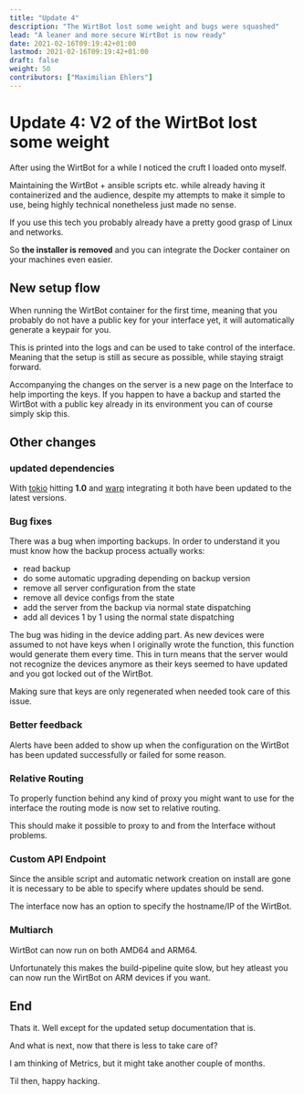 ```yaml
---
title: "Update 4"
description: "The WirtBot lost some weight and bugs were squashed"
lead: "A leaner and more secure WirtBot is now ready"
date: 2021-02-16T09:19:42+01:00
lastmod: 2021-02-16T09:19:42+01:00
draft: false
weight: 50
contributors: ["Maximilian Ehlers"]
---
```


# Update 4: V2 of the WirtBot lost some weight

After using the WirtBot for a while I noticed the cruft I loaded onto myself.

Maintaining the WirtBot + ansible scripts etc. while already having it containerized and the audience, despite my attempts to make it simple to use, being highly technical nonetheless just made no sense.

If you use this tech you probably already have a pretty good grasp of Linux and networks.

So **the installer is removed** and you can integrate the Docker container on your machines even easier.

## New setup flow

When running the WirtBot container for the first time, meaning that you probably do not have a public key for your interface yet, it will automatically generate a keypair for you.

This is printed into the logs and can be used to take control of the interface.
Meaning that the setup is still as secure as possible, while staying straigt forward.

Accompanying the changes on the server is a new page on the Interface to help importing the keys.
If you happen to have a backup and started the WirtBot with a public key already in its environment you can of course simply skip this.

## Other changes

### updated dependencies

With [tokio](https://tokio.rs/) hitting **1.0** and [warp](https://docs.rs/warp/0.3.0/warp/) integrating it both have been updated to the latest versions.

### Bug fixes

There was a bug when importing backups.
In order to understand it you must know how the backup process actually works:

- read backup
- do some automatic upgrading depending on backup version
- remove all server configuration from the state
- remove all device configs from the state
- add the server from the backup via normal state dispatching
- add all devices 1 by 1 using the normal state dispatching

The bug was hiding in the device adding part. As new devices were assumed to not have keys when I originally wrote the function, this function would generate them every time.
This in turn means that the server would not recognize the devices anymore as their keys seemed to have updated and you got locked out of the WirtBot.

Making sure that keys are only regenerated when needed took care of this issue.

### Better feedback

Alerts have been added to show up when the configuration on the WirtBot has been updated successfully or failed for some reason.

### Relative Routing

To properly function behind any kind of proxy you might want to use for the interface the routing mode is now set to relative routing.

This should make it possible to proxy to and from the Interface without problems.

### Custom API Endpoint

Since the ansible script and automatic network creation on install are gone it is necessary to be able to specify where updates should be send.

The interface now has an option to specify the hostname/IP of the WirtBot.

### Multiarch

WirtBot can now run on both AMD64 and ARM64.

Unfortunately this makes the build-pipeline quite slow, but hey atleast you can now run the WirtBot on ARM devices if you want.

## End

Thats it. Well except for the updated setup documentation that is.

And what is next, now that there is less to take care of?

I am thinking of Metrics, but it might take another couple of months.

Til then, happy hacking.
